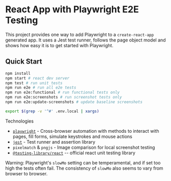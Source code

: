 # React App with Playwright E2E Testing

This project provides one way to add Playwright to a `create-react-app` generated app. It uses a Jest test runner, follows the page object model and shows how easy it is to get started with Playwright.

## Quick Start

```sh
npm install
npm start # react dev server
npm test # run unit tests
npm run e2e # run all e2e tests
npm run e2e:functional # run functional tests only
npm run e2e:screenshots # run screenshot tests only
npm run e2e:update-screenshots # update baseline screenshots

export $(grep -v '^#' .env.local | xargs)
```

Technologies

* [`playwright`](https://github.com/microsoft/playwright) - Cross-browser automation with methods to interact with pages, fill forms, simulate keystrokes and mouse actions
* [`jest`](https://github.com/jestjs/jest) - Test runner and assertion library
* `pixelmatch` & `pngjs` - Image comparison for local screenshot testing
* [`@testing-library/react`](https://github.com/testing-library/react-testing-library) -- official react unit testing library

Warning: Playwright's `slowMo` setting can be temperamental, and if set too high the tests often fail. The consistency of `slowMo` also seems to vary from browser to browser.